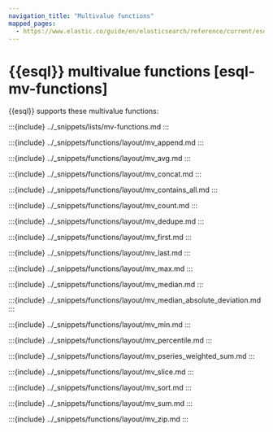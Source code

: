```yaml
---
navigation_title: "Multivalue functions"
mapped_pages:
  - https://www.elastic.co/guide/en/elasticsearch/reference/current/esql-functions-operators.html#esql-mv-functions
---
```


# {{esql}} multivalue functions [esql-mv-functions]

{{esql}} supports these multivalue functions:

:::{include} ../_snippets/lists/mv-functions.md
:::


:::{include} ../_snippets/functions/layout/mv_append.md
:::

:::{include} ../_snippets/functions/layout/mv_avg.md
:::

:::{include} ../_snippets/functions/layout/mv_concat.md
:::

:::{include} ../_snippets/functions/layout/mv_contains_all.md
:::

:::{include} ../_snippets/functions/layout/mv_count.md
:::

:::{include} ../_snippets/functions/layout/mv_dedupe.md
:::

:::{include} ../_snippets/functions/layout/mv_first.md
:::

:::{include} ../_snippets/functions/layout/mv_last.md
:::

:::{include} ../_snippets/functions/layout/mv_max.md
:::

:::{include} ../_snippets/functions/layout/mv_median.md
:::

:::{include} ../_snippets/functions/layout/mv_median_absolute_deviation.md
:::

:::{include} ../_snippets/functions/layout/mv_min.md
:::

:::{include} ../_snippets/functions/layout/mv_percentile.md
:::

:::{include} ../_snippets/functions/layout/mv_pseries_weighted_sum.md
:::

:::{include} ../_snippets/functions/layout/mv_slice.md
:::

:::{include} ../_snippets/functions/layout/mv_sort.md
:::

:::{include} ../_snippets/functions/layout/mv_sum.md
:::

:::{include} ../_snippets/functions/layout/mv_zip.md
:::

